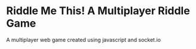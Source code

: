 # Riddle Me This! A Multiplayer Riddle Game
A multiplayer web game created using javascript and socket.io
